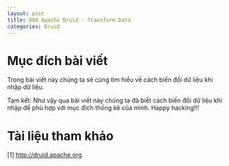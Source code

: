 ```yaml
---
layout: post
title: 009 Apache Druid - Transform Data
categories: Druid
---
```


# Mục đích bài viết
Trong bài viết này chúng ta sẽ cùng tìm hiểu về cách biến đổi dữ liệu khi nhập dữ liệu.



Tạm kết: Như vậy qua bài viết này chúng ta đã biết cách biến đổi dữ liệu khi nhập để phù hợp với mục đích thống kê của mình. Happy hacking!!!

# Tài liệu tham khảo
[1] <a href="http://druid.apache.org">http://druid.apache.org</a>